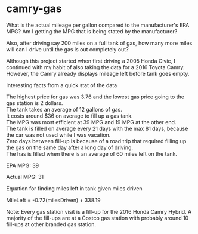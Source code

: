 # camry-gas

What is the actual mileage per gallon compared to the manufacturer's EPA MPG?
Am I getting the MPG that is being stated by the manufacturer?

Also, after driving say 200 miles on a full tank of gas, how many more miles will can I drive until the gas is out completely out?

Although this project started when first driving a 2005 Honda Civic, I continued with my habit of also taking the data for  a 2016 Toyota Camry. However, the Camry already displays mileage left before tank goes empty.

Interesting facts from a quick stat of the data

The highest price for gas was 3.76 and the lowest gas price going to the gas station is 2 dollars.  
The tank takes an average of 12 gallons of gas.  
It costs around $36 on average to fill up a gas tank.  
The MPG was most efficient at 39 MPG and 19 MPG at the other end.  
The tank is filled on average every 21 days with the max 81 days, because the car was not used while I was vacation.  
Zero days between fill-up is because of a road trip that required filling up the gas on the same day after a long day of driving.  
The has is filled when there is an average of 60 miles left on the tank.  

EPA MPG: 39

Actual MPG: 31

Equation for finding miles left in tank given miles driven

MileLeft = -0.72(milesDriven) + 338.19

Note: Every gas station visit is a fill-up for the 2016 Honda Camry Hybrid. A majority of the fill-ups are at a Costco gas station with probably around 10 fill-ups at other branded gas station.
